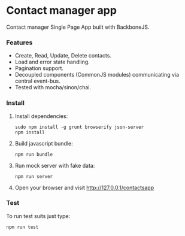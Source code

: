 # Contact manager app

Contact manager Single Page App built with BackboneJS.

### Features
- Create, Read, Update, Delete contacts.
- Load and error state handling.
- Pagination support.
- Decoupled components (CommonJS modules)
  communicating via central event-bus.
- Tested with mocha/sinon/chai.

### Install

1. Install dependencies:
    ```
    sudo npm install -g grunt browserify json-server
    npm install
    ```

2. Build javascript bundle:
    ```
    npm run bundle
    ```

3. Run mock server with fake data:
    ```
    npm run server
    ```

4. Open your browser and visit http://127.0.0.1/contactsapp

### Test
To run test suits just type: 
```
npm run test
```

